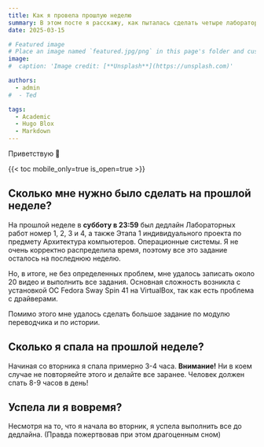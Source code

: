 ```yaml
---
title: Как я провела прошлую неделю
summary: В этом посте я расскажу, как пыталась сделать четыре лабораторных и индивидуальный проект за прошлую неделю, параллельно выполняя домашнее задание.
date: 2025-03-15

# Featured image
# Place an image named `featured.jpg/png` in this page's folder and customize its options here.
image:
#  caption: 'Image credit: [**Unsplash**](https://unsplash.com)'

authors:
  - admin
#  - Ted

tags:
  - Academic
  - Hugo Blox
  - Markdown
---
```


Приветствую 👋

{{< toc mobile_only=true is_open=true >}}

## Сколько мне нужно было сделать на прошлой неделе?

На прошлой неделе в **субботу в 23:59** был дедлайн Лабораторных работ номер 1, 2, 3 и 4, а также Этапа 1 индивидуального проекта по предмету Архитектура компьютеров. Операционные системы. Я не очень корректно распределила время, поэтому все это задание осталось на последнюю неделю.

Но, в итоге, не без определенных проблем, мне удалось записать около 20 видео и выполнить все задания. Основная сложность возникла с установкой ОС Fedora Sway Spin 41 на VirtualBox, так как есть проблема с драйверами.

Помимо этого мне удалось сделать большое задание по модулю переводчика и по истории.

[//]: # ([![The template is mobile first with a responsive design to ensure that your site looks stunning on every device.]&#40;https://raw.githubusercontent.com/wowchemy/wowchemy-hugo-modules/main/starters/academic/preview.png&#41;]&#40;https://hugoblox.com&#41;)

## Сколько я спала на прошлой неделе?

Начиная со вторника я спала примерно 3-4 часа. **Внимание!** Ни в коем случае не повторяейте этого и делайте все заранее. Человек должен спать 8-9 часов в день!

## Успела ли я вовремя?

Несмотря на то, что я начала во вторник, я успела выполнить все до дедлайна. (Правда пожертвовав при этом драгоценным сном)


